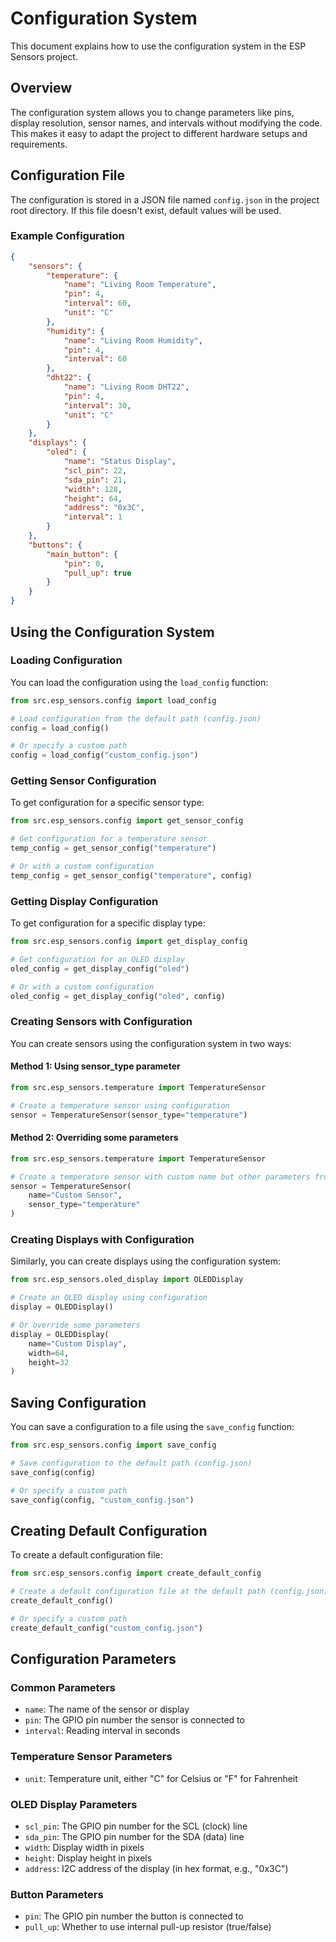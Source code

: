# Configuration System

This document explains how to use the configuration system in the ESP Sensors project.

## Overview

The configuration system allows you to change parameters like pins, display resolution, sensor names, and intervals without modifying the code. This makes it easy to adapt the project to different hardware setups and requirements.

## Configuration File

The configuration is stored in a JSON file named `config.json` in the project root directory. If this file doesn't exist, default values will be used.

### Example Configuration

```json
{
    "sensors": {
        "temperature": {
            "name": "Living Room Temperature",
            "pin": 4,
            "interval": 60,
            "unit": "C"
        },
        "humidity": {
            "name": "Living Room Humidity",
            "pin": 4,
            "interval": 60
        },
        "dht22": {
            "name": "Living Room DHT22",
            "pin": 4,
            "interval": 30,
            "unit": "C"
        }
    },
    "displays": {
        "oled": {
            "name": "Status Display",
            "scl_pin": 22,
            "sda_pin": 21,
            "width": 128,
            "height": 64,
            "address": "0x3C",
            "interval": 1
        }
    },
    "buttons": {
        "main_button": {
            "pin": 0,
            "pull_up": true
        }
    }
}
```

## Using the Configuration System

### Loading Configuration

You can load the configuration using the `load_config` function:

```python
from src.esp_sensors.config import load_config

# Load configuration from the default path (config.json)
config = load_config()

# Or specify a custom path
config = load_config("custom_config.json")
```

### Getting Sensor Configuration

To get configuration for a specific sensor type:

```python
from src.esp_sensors.config import get_sensor_config

# Get configuration for a temperature sensor
temp_config = get_sensor_config("temperature")

# Or with a custom configuration
temp_config = get_sensor_config("temperature", config)
```

### Getting Display Configuration

To get configuration for a specific display type:

```python
from src.esp_sensors.config import get_display_config

# Get configuration for an OLED display
oled_config = get_display_config("oled")

# Or with a custom configuration
oled_config = get_display_config("oled", config)
```

### Creating Sensors with Configuration

You can create sensors using the configuration system in two ways:

#### Method 1: Using sensor_type parameter

```python
from src.esp_sensors.temperature import TemperatureSensor

# Create a temperature sensor using configuration
sensor = TemperatureSensor(sensor_type="temperature")
```

#### Method 2: Overriding some parameters

```python
from src.esp_sensors.temperature import TemperatureSensor

# Create a temperature sensor with custom name but other parameters from config
sensor = TemperatureSensor(
    name="Custom Sensor",
    sensor_type="temperature"
)
```

### Creating Displays with Configuration

Similarly, you can create displays using the configuration system:

```python
from src.esp_sensors.oled_display import OLEDDisplay

# Create an OLED display using configuration
display = OLEDDisplay()

# Or override some parameters
display = OLEDDisplay(
    name="Custom Display",
    width=64,
    height=32
)
```

## Saving Configuration

You can save a configuration to a file using the `save_config` function:

```python
from src.esp_sensors.config import save_config

# Save configuration to the default path (config.json)
save_config(config)

# Or specify a custom path
save_config(config, "custom_config.json")
```

## Creating Default Configuration

To create a default configuration file:

```python
from src.esp_sensors.config import create_default_config

# Create a default configuration file at the default path (config.json)
create_default_config()

# Or specify a custom path
create_default_config("custom_config.json")
```

## Configuration Parameters

### Common Parameters

- `name`: The name of the sensor or display
- `pin`: The GPIO pin number the sensor is connected to
- `interval`: Reading interval in seconds

### Temperature Sensor Parameters

- `unit`: Temperature unit, either "C" for Celsius or "F" for Fahrenheit

### OLED Display Parameters

- `scl_pin`: The GPIO pin number for the SCL (clock) line
- `sda_pin`: The GPIO pin number for the SDA (data) line
- `width`: Display width in pixels
- `height`: Display height in pixels
- `address`: I2C address of the display (in hex format, e.g., "0x3C")

### Button Parameters

- `pin`: The GPIO pin number the button is connected to
- `pull_up`: Whether to use internal pull-up resistor (true/false)